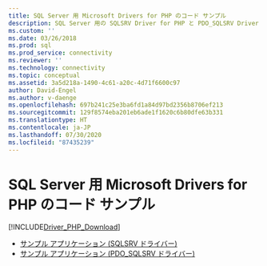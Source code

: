 ```yaml
---
title: SQL Server 用 Microsoft Drivers for PHP のコード サンプル
description: SQL Server 用の SQLSRV Driver for PHP と PDO_SQLSRV Driver for PHP を使用するサンプル アプリケーションのコード サンプルを確認します。
ms.custom: ''
ms.date: 03/26/2018
ms.prod: sql
ms.prod_service: connectivity
ms.reviewer: ''
ms.technology: connectivity
ms.topic: conceptual
ms.assetid: 3a5d218a-1490-4c61-a20c-4d71f6600c97
author: David-Engel
ms.author: v-daenge
ms.openlocfilehash: 697b241c25e3ba6fd1a84d97bd2356b8706ef213
ms.sourcegitcommit: 129f8574eba201eb6ade1f1620c6b80dfe63b331
ms.translationtype: HT
ms.contentlocale: ja-JP
ms.lasthandoff: 07/30/2020
ms.locfileid: "87435239"
---
```

# <a name="code-samples-for-the-microsoft-drivers-for-php-for-sql-server"></a>SQL Server 用 Microsoft Drivers for PHP のコード サンプル
[!INCLUDE[Driver_PHP_Download](../../includes/driver_php_download.md)]


* [サンプル アプリケーション &#40;SQLSRV ドライバー&#41;](../../connect/php/example-application-sqlsrv-driver.md)  
* [サンプル アプリケーション &#40;PDO_SQLSRV ドライバー&#41;](../../connect/php/example-application-pdo-sqlsrv-driver.md)  
  
